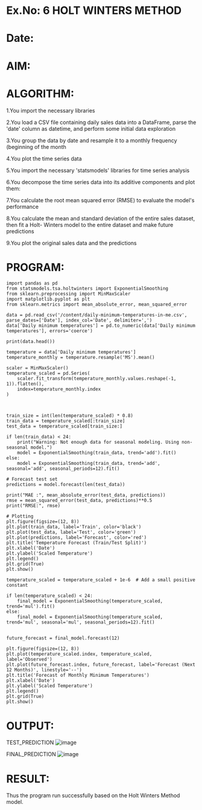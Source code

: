 # Ex.No: 6 HOLT WINTERS METHOD
# Date:
# AIM:
# ALGORITHM:
1.You import the necessary libraries 

2.You load a CSV file containing daily sales data into a DataFrame, parse the 'date' column as datetime, and perform some initial data exploration

3.You group the data by date and resample it to a monthly frequency (beginning of the month

4.You plot the time series data

5.You import the necessary 'statsmodels' libraries for time series analysis

6.You decompose the time series data into its additive components and plot them:

7.You calculate the root mean squared error (RMSE) to evaluate the model's performance

8.You calculate the mean and standard deviation of the entire sales dataset, then fit a Holt- Winters model to the entire dataset and make future predictions

9.You plot the original sales data and the predictions
# PROGRAM:
```
import pandas as pd
from statsmodels.tsa.holtwinters import ExponentialSmoothing
from sklearn.preprocessing import MinMaxScaler
import matplotlib.pyplot as plt
from sklearn.metrics import mean_absolute_error, mean_squared_error

data = pd.read_csv('/content/daily-minimum-temperatures-in-me.csv', parse_dates=['Date'], index_col='Date', delimiter=',')
data['Daily minimum temperatures'] = pd.to_numeric(data['Daily minimum temperatures'], errors='coerce')

print(data.head())

temperature = data['Daily minimum temperatures']
temperature_monthly = temperature.resample('MS').mean()

scaler = MinMaxScaler()
temperature_scaled = pd.Series(
    scaler.fit_transform(temperature_monthly.values.reshape(-1, 1)).flatten(),
    index=temperature_monthly.index
)



train_size = int(len(temperature_scaled) * 0.8)
train_data = temperature_scaled[:train_size]
test_data = temperature_scaled[train_size:]

if len(train_data) < 24:
    print("Warning: Not enough data for seasonal modeling. Using non-seasonal model.")
    model = ExponentialSmoothing(train_data, trend='add').fit()
else:
    model = ExponentialSmoothing(train_data, trend='add', seasonal='add', seasonal_periods=12).fit()

# Forecast test set
predictions = model.forecast(len(test_data))

print("MAE :", mean_absolute_error(test_data, predictions))
rmse = mean_squared_error(test_data, predictions)**0.5  
print("RMSE:", rmse)

# Plotting
plt.figure(figsize=(12, 8))
plt.plot(train_data, label='Train', color='black')
plt.plot(test_data, label='Test', color='green')
plt.plot(predictions, label='Forecast', color='red')
plt.title('Temperature Forecast (Train/Test Split)')
plt.xlabel('Date')
plt.ylabel('Scaled Temperature')
plt.legend()
plt.grid(True)
plt.show()

temperature_scaled = temperature_scaled + 1e-6  # Add a small positive constant

if len(temperature_scaled) < 24:
    final_model = ExponentialSmoothing(temperature_scaled, trend='mul').fit()
else:
    final_model = ExponentialSmoothing(temperature_scaled, trend='mul', seasonal='mul', seasonal_periods=12).fit()


future_forecast = final_model.forecast(12)

plt.figure(figsize=(12, 8))
plt.plot(temperature_scaled.index, temperature_scaled, label='Observed')
plt.plot(future_forecast.index, future_forecast, label='Forecast (Next 12 Months)', linestyle='--')
plt.title('Forecast of Monthly Minimum Temperatures')
plt.xlabel('Date')
plt.ylabel('Scaled Temperature')
plt.legend()
plt.grid(True)
plt.show()
```
# OUTPUT:
TEST_PREDICTION
![image](https://github.com/user-attachments/assets/15778a88-5395-458d-b439-8c8567beb1c1)

FINAL_PREDICTION
![image](https://github.com/user-attachments/assets/f22d508e-4050-432e-81fe-57f657361563)

# RESULT:
Thus the program run successfully based on the Holt Winters Method model.
